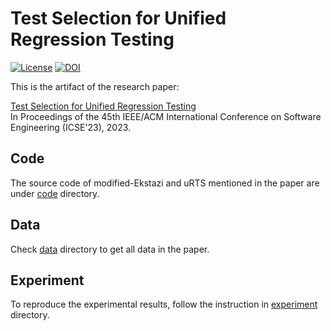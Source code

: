 # Test Selection for Unified Regression Testing
[![License](https://img.shields.io/badge/License-Apache_2.0-blue.svg)](https://opensource.org/licenses/Apache-2.0)
[![DOI](https://zenodo.org/badge/DOI/10.5281/zenodo.7566915.svg)](https://doi.org/10.5281/zenodo.7566915)

This is the artifact of the research paper:

[Test Selection for Unified Regression Testing](https://mir.cs.illinois.edu/~swang516/uRTS.pdf)\
In Proceedings of the 45th IEEE/ACM International Conference on Software Engineering (ICSE'23), 2023.

## Code
The source code of modified-Ekstazi and uRTS mentioned in the paper are under [code](https://github.com/xlab-uiuc/uRTS-ae/tree/main/code) directory.

## Data
Check [data](https://github.com/xlab-uiuc/uRTS-ae/tree/main/data) directory to get all data in the paper.

## Experiment
To reproduce the experimental results, follow the instruction in [experiment](https://github.com/xlab-uiuc/uRTS-ae/tree/main/experiment) directory. 